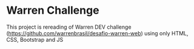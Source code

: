 # Warren Challenge

This project is rereading of Warren DEV challenge (https://github.com/warrenbrasil/desafio-warren-web) using only HTML, CSS, Bootstrap and JS
